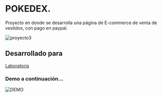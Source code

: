 # POKEDEX.
Proyecto en donde se desarrolla una página de E-commerce de venta de vestidos, con pago en paypal.

![proyecto3](https://user-images.githubusercontent.com/37424842/45116652-fb679080-b118-11e8-89bd-154f1a113bec.png)

## Desarrollado para 
[Laboratoria](http://laboratoria.la)

### Demo a continuación...

![DEMO](assets/image/demo.gif)